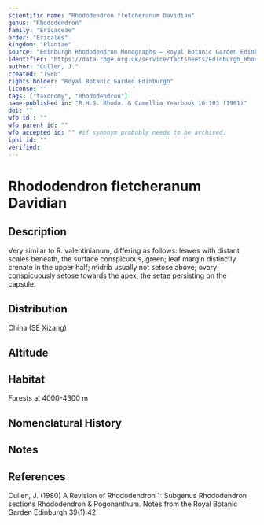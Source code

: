 ```yaml
---
scientific name: "Rhododendron fletcheranum Davidian"
genus: "Rhododendron"
family: "Ericaceae"
order: "Ericales"
kingdom: "Plantae"
source: "Edinburgh Rhododendron Monographs – Royal Botanic Garden Edinburgh"
identifier: "https://data.rbge.org.uk/service/factsheets/Edinburgh_Rhododendron_Monographs.xhtml"
author: "Cullen, J."
created: "1980"
rights holder: "Royal Botanic Garden Edinburgh"
license: ""
tags: ["taxonomy", "Rhododendron"]
name published in: "R.H.S. Rhodo. & Camellia Yearbook 16:103 (1961)"
doi: ""
wfo id : ""
wfo parent id: ""
wfo accepted id: "" #if synonym probably needs to be archived.                      
ipni id: ""
verified:
---
```


                       

# Rhododendron fletcheranum Davidian

## Description
Very similar to R. valentinianum, differing as follows: leaves with distant scales beneath, the surface conspicuous, green; leaf margin distinctly crenate in the upper half; midrib usually not setose above; ovary conspicuously setose towards the apex, the setae persisting on the capsule.

## Distribution
China (SE Xizang)

## Altitude


## Habitat
Forests at 4000-4300 m

## Nomenclatural History

                       
## Notes


## References

Cullen, J. (1980) A Revision of Rhododendron 1: Subgenus Rhododendron sections Rhododendron & Pogonanthum. Notes from the Royal Botanic Garden Edinburgh 39(1):42
